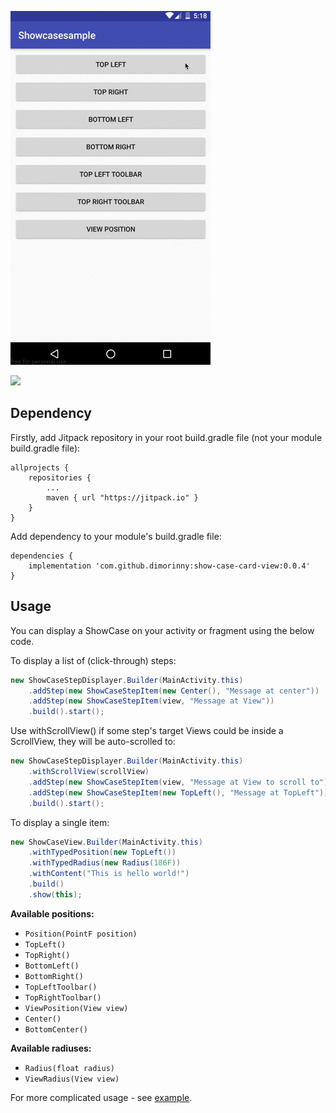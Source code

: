![Demo](https://github.com/dimorinny/show-case-card-view/blob/master/art/demo.gif?raw=true)

[![](https://jitpack.io/v/dimorinny/show-case-card-view.svg)](https://jitpack.io/#dimorinny/show-case-card-view)

## Dependency

Firstly, add Jitpack repository in your root build.gradle file (not your module build.gradle file):

```
allprojects {
    repositories {
        ...
        maven { url "https://jitpack.io" }
    }
}
```

Add dependency to your module's build.gradle file:

```
dependencies {
    implementation 'com.github.dimorinny:show-case-card-view:0.0.4'
}
```

## Usage

You can display a ShowCase on your activity or fragment using the below code.

To display a list of (click-through) steps:
```java
new ShowCaseStepDisplayer.Builder(MainActivity.this)
    .addStep(new ShowCaseStepItem(new Center(), "Message at center"))
    .addStep(new ShowCaseStepItem(view, "Message at View"))
    .build().start();
```

Use withScrollView() if some step's target Views could be inside a ScrollView, they will be auto-scrolled to:

```java
new ShowCaseStepDisplayer.Builder(MainActivity.this)
    .withScrollView(scrollView)
    .addStep(new ShowCaseStepItem(view, "Message at View to scroll to"))
    .addStep(new ShowCaseStepItem(new TopLeft(), "Message at TopLeft"))
    .build().start();
```

To display a single item:

```java
new ShowCaseView.Builder(MainActivity.this)
    .withTypedPosition(new TopLeft())
    .withTypedRadius(new Radius(186F))
    .withContent("This is hello world!")
    .build()
    .show(this);
```

**Available positions:**

* `Position(PointF position)`
* `TopLeft()`
* `TopRight()`
* `BottomLeft()`
* `BottomRight()`
* `TopLeftToolbar()`
* `TopRightToolbar()`
* `ViewPosition(View view)`
* `Center()`
* `BottomCenter()`

**Available radiuses:**

* `Radius(float radius)`
* `ViewRadius(View view)`

For more complicated usage - see [example](https://github.com/dimorinny/show-case-card-view/blob/master/app/src/main/java/ru/dimorinny/showcasesample/MainActivity.java).